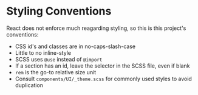 # Styling Conventions

React does not enforce much reagarding styling, so this is this project's conventions:

* CSS id's and classes are in no-caps-slash-case
* Little to no inline-style
* SCSS uses `@use` instead of `@import`
* If a section has an id, leave the selector in the SCSS file, even if blank
* `rem` is the go-to relative size unit
* Consult `components/UI/_theme.scss` for commonly used styles to avoid duplication

